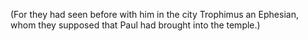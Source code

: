 (For they had seen before with him in the city Trophimus an Ephesian, whom they supposed that Paul had brought into the temple.)
